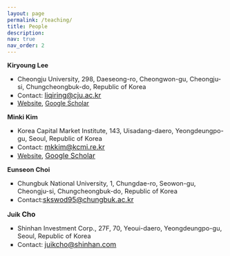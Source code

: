 ```yaml
---
layout: page
permalink: /teaching/
title: People
description: 
nav: true
nav_order: 2
---
```


<p><span style="font-size:12pt"><strong><span style="font-size:11.0pt"><span style="color:#212121">Kiryoung Lee</span></span></strong></span></span></p>

<ul style="list-style-type:square">
	<li><span style="font-size:12pt"><span style="font-size:11.0pt"><span style="color:#212121">Cheongju University, 298, Daeseong-ro, Cheongwon-gu, Cheongju-si, Chungcheongbuk-do, Republic of Korea</span></span></span></span></li>
	<li><span style="font-size:12pt"><span style="font-size:11.0pt"><span style="color:#212121">Contact: </span></span><u><a href="mailto:liqiring@cju.ac.kr" style="box-sizing:border-box; color:inherit; pointer-events:all; text-decoration:underline" target="_blank"><span style="color:inherit">liqiring@cju.ac.kr</span></a></u> </span></span></li>
	<li><span style="font-size:12pt"><span style="color:inherit"><u><span style="font-size:11.0pt"><span style="color:#212121"><a href="https://www.google.com/url?q=https%3A%2F%2Fwww.cju.ac.kr%2Fglobal%2FviewTnHaksaProfessor.do%3FuserId%3D01615%26sc1%3D2000000542%26sa1%3D2000000542%26key%3D6967&amp;sa=D&amp;sntz=1&amp;usg=AOvVaw1aYx38iaFISaPBCOBpS0nG" style="box-sizing:border-box; color:inherit; pointer-events:all; text-decoration:underline" target="_blank">Website</a></span></span></u></span><span style="font-size:11.0pt"><span style="color:#212121">, </span></span></span><u><a href="https://scholar.google.com/citations?user=lWrPMp4AAAAJ&amp;hl=en&amp;oi=sra" style="box-sizing:border-box; color:inherit; pointer-events:all; text-decoration:underline" target="_blank"><span style="color:inherit">Google Scholar</a></u></span></span></li>
</ul>

<p style="text-align:start"><span style="font-size:12pt"><strong><span style="font-size:11.0pt"><span style="color:#212121">Minki Kim</span></span></span></strong></span></p>

<ul style="list-style-type:square">
	<li><span style="font-size:12pt"><span style="font-size:11.0pt"><span style="color:#212121">Korea Capital Market Institute, 143, Uisadang-daero, Yeongdeungpo-gu, Seoul, Republic of Korea</span></span></span></span></li>
	<li><span style="font-size:12pt"><span style="font-size:11.0pt"><span style="color:#212121">Contact: </span></span><u><a href="mailto:mkkim@kcmi.re.kr" style="box-sizing:border-box; color:inherit; pointer-events:all; text-decoration:underline" target="_blank"><span style="color:inherit">mkkim@kcmi.re.kr</span></a></u> </span></span></li>
	<li><span style="font-size:12pt"><span style="color:inherit"><u><span style="font-size:11.0pt"><span style="color:#212121"><a href="https://www.google.com/url?q=https%3A%2F%2Fwww.kcmi.re.kr%2Fen%2Fexpert%2Fexpert_view%3Fmem_no%3D64960&amp;sa=D&amp;sntz=1&amp;usg=AOvVaw0yBR2mRSlTbX4WfqwZ3dmh" style="box-sizing:border-box; color:inherit; pointer-events:all; text-decoration:underline" target="_blank">Website</a></span></span></u></span><span style="font-size:11.0pt"><span style="color:#212121">, </span></span><u><a href="https://scholar.google.com/citations?user=CjrrJEgAAAAJ&amp;hl=en&amp;oi=sra" style="box-sizing:border-box; color:inherit; pointer-events:all; text-decoration:underline" target="_blank"><span style="color:inherit">Google Scholar</span></a></u></span></span></li>
</ul>

<p style="text-align:start"><span style="font-size:12pt"><strong><span style="font-size:11.0pt"><span style="color:#212121">Eunseon Choi</span></span></strong></span></span></p>

<ul style="list-style-type:square">
	<li><span style="font-size:12pt"><span style="font-size:11.0pt"><span style="color:#212121">Chungbuk National University, 1, Chungdae-ro, Seowon-gu, Cheongju-si, Chungcheongbuk-do, Republic of Korea</span></span></span></span></li>
	<li><span style="font-size:12pt"><span style="font-size:11.0pt"><span style="color:#212121">Contact:</span></span><u><a href="mailto:skswod95@chungbuk.ac.kr" style="box-sizing:border-box; color:inherit; pointer-events:all; text-decoration:underline" target="_blank"><span style="color:inherit">skswod95@chungbuk.ac.kr</span></a></u> </span></span></li>
</ul>

<p style="text-align:start"><span style="font-size:12pt"><strong><span style="font-size:11.0pt"><span style="color:#212121">Juik </span></span>Cho</strong></span></span></p>

<ul style="list-style-type:square">
	<li><span style="font-size:12pt"><span style="font-size:11.0pt"><span style="color:#212121">Shinhan Investment Corp., 27F, 70, Yeoui-daero, Yeongdeungpo-gu, Seoul, Republic of Korea</span></span></span></span></li>
	<li><span style="font-size:12pt"><span style="font-size:11.0pt"><span style="color:#212121">Contact: </span></span><u><a href="mailto:juikcho@shinhan.com" style="box-sizing:border-box; color:inherit; pointer-events:all; text-decoration:underline" target="_blank"><span style="color:inherit">juikcho@shinhan.com</span></a></u> </span></span><span style="font-size:12pt"> </span></span></li>
</ul>

